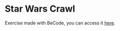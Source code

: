 # Star Wars Crawl

Exercise made with BeCode, you can access it [here](https://fwauters.github.io/Star-Wars-Crawl).